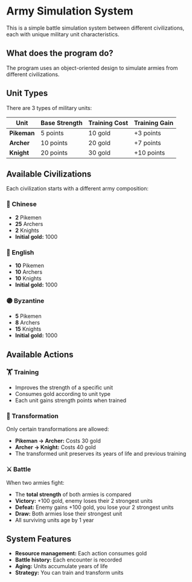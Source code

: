 # Army Simulation System

This is a simple battle simulation system between different civilizations, each with unique military unit characteristics.

## What does the program do?

The program uses an object-oriented design to simulate armies from different civilizations.

## Unit Types

There are 3 types of military units:

| Unit        | Base Strength | Training Cost | Training Gain |
| ----------- | ------------- | ------------- | ------------- |
| **Pikeman** | 5 points      | 10 gold       | +3 points     |
| **Archer**  | 10 points     | 20 gold       | +7 points     |
| **Knight**  | 20 points     | 30 gold       | +10 points    |

## Available Civilizations

Each civilization starts with a different army composition:

### 🏮 Chinese

- **2** Pikemen
- **25** Archers
- **2** Knights
- **Initial gold:** 1000

### 🏴󠁧󠁢󠁥󠁮󠁧󠁿 English

- **10** Pikemen
- **10** Archers
- **10** Knights
- **Initial gold:** 1000

### 🟣 Byzantine

- **5** Pikemen
- **8** Archers
- **15** Knights
- **Initial gold:** 1000

## Available Actions

### 🏋️ Training

- Improves the strength of a specific unit
- Consumes gold according to unit type
- Each unit gains strength points when trained

### 🔄 Transformation

Only certain transformations are allowed:

- **Pikeman → Archer:** Costs 30 gold
- **Archer → Knight:** Costs 40 gold
- The transformed unit preserves its years of life and previous training

### ⚔️ Battle

When two armies fight:

- The **total strength** of both armies is compared
- **Victory:** +100 gold, enemy loses their 2 strongest units
- **Defeat:** Enemy gains +100 gold, you lose your 2 strongest units
- **Draw:** Both armies lose their strongest unit
- All surviving units age by 1 year

## System Features

- **Resource management:** Each action consumes gold
- **Battle history:** Each encounter is recorded
- **Aging:** Units accumulate years of life
- **Strategy:** You can train and transform units
